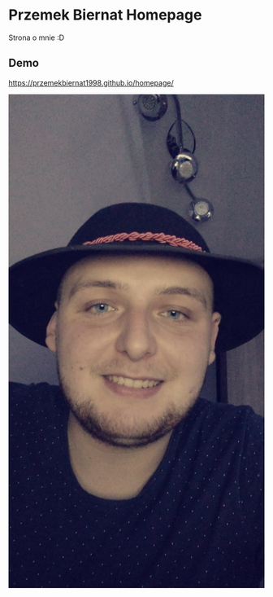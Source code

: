 # Przemek Biernat Homepage
Strona o mnie :D

## Demo

https://przemekbiernat1998.github.io/homepage/

![image](zdj2.jpg)
